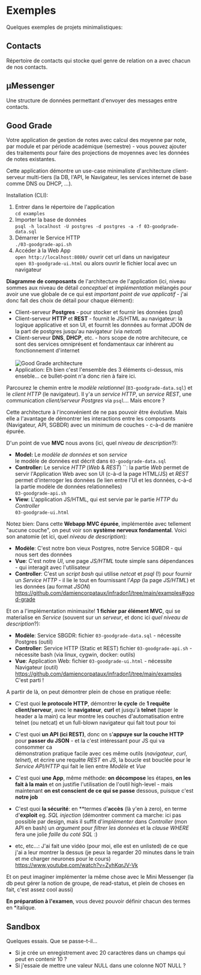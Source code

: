 Exemples
=
Quelques exemples de projets minimalistiques:


Contacts
-
Répertoire de contacts qui stocke quel genre de relation on a avec chacun de nos contacts.


µMessenger
-
Une structure de données permettant d'envoyer des messages entre contacts.


Good Grade
-
Votre application de gestion de notes avec calcul des moyenne par note, par module et par période académique (semestre) - vous pouvez ajouter des traitements pour faire des projections de moyennes avec les données de notes existantes.

Cette application démontre un use-case minimaliste d'architecture client-serveur multi-tiers (la DB, l'API, le Navigateur, les services internet de base comme DNS ou DHCP, ...).

Installation (CLI):
1. Entrer dans le répertoire de l'application
   <br>`cd examples`
2. Importer la base de données
   <br>`psql -h localhost -U postgres -d postgres -a -f 03-goodgrade-data.sql`
3. Démarrer le Service HTTP
   <br>`./03-goodgrade-api.sh`
4. Accéder à la Web App
   <br>`open http://localhost:8080/` ouvrir cet url dans un navigateur
   <br>`open 03-goodgrade-ui.html` ou alors ouvrir le fichier local avec un navigateur

**Diagramme de composants** de l'architecture de l'application (ici, niveau sommes aux niveau de détail *conceptuel* et *implémentation* mélangés pour avoir une vue globale de ce qui est *important point de vue applicatif* - j'ai donc fait des choix de détail pour chaque élément):
- Client-serveur **Postgres** - pour stocker et fournir les données (*psql*)
- Client-serveur **HTTP** et **REST** - fournit le JS/HTML au navigateur: la logique applicative et son UI, et fournit les données au format JDON de la part de postgres jusqu'au navigateur (via *netcat*)
- Client-serveur **DNS**, **DHCP**, etc. - hors scope de notre architecure, ce sont des services omniprésent et fondamentaux car inhérent au fonctionnement d'internet
<br><br>![Good Grade architecture](https://raw.githubusercontent.com/wiki/damiencorpataux/infradon1/img/goodgrade-architecture.drawio.png)
- Application: Eh bien c'est l'ensemble des 3 éléments ci-dessus, mis enseble... ce bullet-point n'a donc rien à faire ici.

Parcourez le chemin entre le *modèle relationnel* (`03-goodgrade-data.sql`) et le *client HTTP* (le navigateur). Il y'a un *service HTTP*, un *service REST*, une communication *client/serveur Postgres* via `psql`... Mais encore ?

Cette architecture à l'inconvénient de ne pas pouvoir être évolutive. Mais elle a l'avantage de démontrer les interactions entre les composants (Navigateur, API, SGBDR) avec un minimum de couches - c-à-d de manière épurée.

D'un point de vue **MVC** nous avons (ici, quel *niveau de description*?):
- **Model:** Le *modèle de données* et son *service*
  <br>le modèle de données est décrit dans `03-goodgrade-data.sql`
- **Controller:** Le service *HTTP* (*Web* & *REST*) ``: la partie *Web* permet de servir l'Application Web avec son UI (c-à-d la page HTML/JS) et *REST* permet d'interroger les données (le lien entre l'UI et les données, c-à-d la partie modèle de données relationnelles)
  <br>`03-goodgrade-api.sh`
- **View**: L'application JS/HTML, qui est servie par le partie *HTTP* du *Controller*
  <br>`03-goodgrade-ui.html`

Notez bien: Dans cette **Webapp MVC épurée**, implémentée avec tellement "aucune couche", on peut voir son **système nerveux fondamental**. Voici son anatomie (et ici, quel *niveau de description*):
- **Modèle**: C'est notre bon vieux Postgres, notre Service SGBDR - qui nous sert des données
- **Vue**: C'est notre *UI*, une page *JS/HTML* toute simple sans dépendances - qui interagit avec l'utilisateur
- **Controller**: C'est un *script bash* qui utilise *netcat* et *psql* (!) pour fournir un *Service HTTP* - il lie le tout en fournissant l'*App* (la page *JS/HTML*) et les données (au format *JSON*)
https://github.com/damiencorpataux/infradon1/tree/main/examples#good-grade

Et on a l'implémentation minimasite! **1 fichier par élément MVC**, qui se materialise en *Service* (souvent sur un *serveur*, et donc ici *quel niveau de description*?):
- **Modèle**: Service SBGDR:
  fichier `03-goodgrade-data.sql` - nécessite Postgres (outil)
- **Controller**: Service HTTP (Static et REST)
  fichier `03-goodgrade-api.sh` - nécessite bash (via linux, cygwin, docker: outils)
- **Vue**: Application Web:
  fichier `03-goodgrade-ui.html` - nécessite Navigateur (outil)
https://github.com/damiencorpataux/infradon1/tree/main/examples
C'est parti !

A partir de là, on peut démontrer plein de chose en pratique réelle:

- C'est quoi **le protocole HTTP**, démontrer **le cycle** de **1 requête client/serveur**, avec le **navigateur**, **curl** et jusqu'à **telnet** (taper le header a la main)
  ca leur montre les couches d'automatisation entre telnet (ou netcat) et un full-blown navigateur qui fait tout pour toi

- C'est quoi **un API (ici REST)**, donc on s'**appuye sur la couche HTTP** pour **passer du JSON** - et la c'est intéressant pour JS qui va consommer ca
  <br>démonstration pratique facile avec ces même outils (*navigateur*, *curl*, *telnet*), et écrire une requête *REST* en *JS*, la boucle est bouclée pour le *Service API/HTTP* qui fait le lien entre *Modèle* et *Vue*

- C'est quoi **une App**, même méthode: **on décompose** les étapes, **on les fait à la main** et on justifie l'utilisation de l'outil high-level - mais maintenant **on est conscient de ce qui se passe** dessous, puisque c'est **notre job**

- C'est quoi **la sécurité**: en **termes d'**accès** (là y'en à zero), en terme d'**exploit** eg. *SQL injection* (démontrer comment ca marche: ici pas possible par design, mais il suffit d'*implémenter* dans *Controller* (mon API en bash) un *argument* pour *filtrer les données* et la *clause WHERE* fera une jolie *faille* du *coté SQL* :)

- etc, etc...: J'ai fait une vidéo (pour moi, elle est en unlisted) de ce que j'ai a leur montrer la dessus (je peux la regarder 20 minutes dans le train et me charger neurones pour le cours)
https://www.youtube.com/watch?v=ZyhKqrJV-Vk

Et on peut imaginer implémenter la même chose avec le Mini Messenger (la db peut gérer la notion de groupe, de read-status, et plein de choses en fait, c'est assez cool aussi)

**En préparation à l'examen**, vous devez pouvoir définir chacun des termes en *italique.


Sandbox
-
Quelques essais. Que se passe-t-il...
- Si je crée un enregistrement avec 20 caractères dans un champs qui peut en contenir 10 ?
- Si j'essaie de mettre une valeur NULL dans une colonne NOT NULL ?
